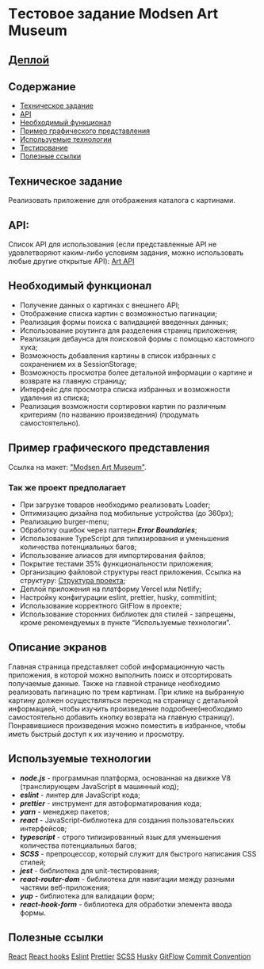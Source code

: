 # Tестовое задание Modsen Art Museum

## [Деплой](https://art-museum-react.vercel.app/)

## Содержание

- [Техническое задание](#Техническое-задание)
- [API](#API)
- [Необходимый функционал](#Необходимый-функционал)
- [Пример графического представления](#Пример-графического-представления)
- [Используемые технологии](#Используемые-технологии)
- [Тестирование](#Тестирование)
- [Полезные ссылки](#Полезные-ссылки)

## Техническое задание

Реализовать приложение для отображения каталога с картинами.

## API:

Список API для использования (если представленные API не удовлетворяют каким-либо условиям задания, можно использовать любые другие открытые API):
[Art API](https://api.artic.edu/docs/#introduction)

## Необходимый функционал

- Получение данных о картинах с внешнего API;
- Отображение списка картин с возможностью пагинации;
- Реализация формы поиска с валидацией введенных данных;
- Использование роутинга для разделения страниц приложения;
- Реализация дебаунса для поисковой формы с помощью кастомного хука;
- Возможность добавления картины в список избранных с сохранением их в SessionStorage;
- Возможность просмотра более детальной информации о картине и возврате на главную страницу;
- Интерфейс для просмотра списка избранных и возможности удаления из списка;
- Реализация возможности сортировки картин по различным критериям (по названию произведения) (продумать самостоятельно).

## Пример графического представления

Ссылка на макет: ["Modsen Art Museum"](https://www.figma.com/file/XSLT4bMToK5tOdbXBBuqhP/Trainee-task-1?type=design&node-id=0-1&mode=design&t=tthepIdFQRlAXlVS-0).

### Так же проект предполагает

- При загрузке товаров необходимо реализовать Loader;
- Оптимизацию дизайна под мобильные устройства (до 360px);
- Реализацию burger-menu;
- Обработку ошибок через паттерн **_Error Boundaries_**;
- Использование TypeScript для типизирования и уменьшения количества потенциальных багов;
- Использование алиасов для импортирования файлов;
- Покрытие тестами 35% функциональности приложения;
- Организацию файловой структуры react приложения. Ссылка на структуру: [Структура проекта](https://github.com/mkrivel/structure);
- Деплой приложения на платформу Vercel или Netlify;
- Настройку конфигурации eslint, prettier, husky, commitlint;
- Использование корректного GitFlow в проекте;
- Использование сторонних библиотек для стилей - запрещены, кроме рекомендуемых в пункте “Используемые технологии”.

## Описание экранов

Главная страница представляет собой информационную часть приложения, в которой можно выполнить поиск и отсортировать получаемые данные. Также на главной странице необходимо реализовать пагинацию по трем картинам. При клике на выбранную картину должен осуществляться переход на страницу с детальной информацией, чтобы изучить произведение подробнее(необходимо самостоятельно добавить кнопку возврата на главную страницу). Понравившиеся произведения можно поместить в избранное, чтобы иметь быстрый доступ к их изучению и просмотру.

## Используемые технологии

- **_node.js_** - программная платформа, основанная на движке V8 (транслирующем JavaScript в машинный код);
- **_eslint_** - линтер для JavaScript кода;
- **_prettier_** - инструмент для автоформатирования кода;
- **_yarn_** - менеджер пакетов;
- **_react_** - JavaScript-библиотека для создания пользовательских интерфейсов;
- **_typescript_** - строго типизированный язык для уменьшения количества потенциальных багов;
- **_SCSS_** - препроцессор, который служит для быстрого написания CSS стилей;
- **_jest_** - библиотека для unit-тестирования;
- **_react-router-dom_** - библиотека для навигации между разными частями веб-приложения;
- **_yup_** - библиотека для валидации форм;
- **_react-hook-form_** - библиотека для обработки элемента ввода формы.

## Полезные ссылки

[React](https://reactjs.org/docs/getting-started.html)
[React hooks](https://reactjs.org/docs/hooks-intro.html)
[Eslint](https://eslint.org/docs/user-guide/configuring)
[Prettier](https://prettier.io/docs/en/install.html)
[SCSS](https://sass-lang.com/)
[Husky](https://dev.to/ivadyhabimana/setup-eslint-prettier-and-husky-in-a-node-project-a-step-by-step-guide-946)
[GitFlow](https://www.atlassian.com/ru/git/tutorials/comparing-workflows/gitflow-workflow)
[Commit Convention](https://www.conventionalcommits.org/en/v1.0.0/)
